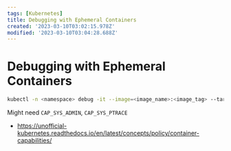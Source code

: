 ```yaml
---
tags: [Kubernetes]
title: Debugging with Ephemeral Containers
created: '2023-03-10T03:02:15.978Z'
modified: '2023-03-10T03:04:28.688Z'
---
```


# Debugging with Ephemeral Containers

```bash
kubectl -n <namespace> debug -it --image=<image_name>:<image_tag> --target=<container_name> <pod_name>
```

Might need `CAP_SYS_ADMIN`, `CAP_SYS_PTRACE`
* https://unofficial-kubernetes.readthedocs.io/en/latest/concepts/policy/container-capabilities/

